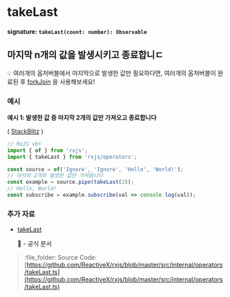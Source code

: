 # takeLast

#### signature: `takeLast(count: number): Observable`

## 마지막 n개의 값을 발생시키고 종료합니ㄷ

:bulb: 여러개의 옵저버블에서 마지막으로 발생한 값만 필요하다면, 여러개의 옵저버블이 완료된 후 [forkJoin](../combination/forkjoin.md) 을 사용해보세요!

### 예시

**예시 1: 발생한 값 중 마지막 2개의 값만 가져오고 종료합니다**

\( [StackBlitz](https://stackblitz.com/edit/typescript-zss7oo?file=index.ts&devtoolsheight=100) \)

```javascript
// RxJS v6+
import { of } from 'rxjs';
import { takeLast } from 'rxjs/operators';

const source = of('Ignore', 'Ignore', 'Hello', 'World!');
// 마지막 2개의 발생한 값만 가져옵니다
const example = source.pipe(takeLast(2));
// Hello, World!
const subscribe = example.subscribe(val => console.log(val));
```

### 추가 자료

* [takeLast](https://rxjs-dev.firebaseapp.com/api/operators/takeLast)

  :newspaper: - 공식 문서

> :file\_folder: Source Code: [https://github.com/ReactiveX/rxjs/blob/master/src/internal/operators/takeLast.ts](https://github.com/ReactiveX/rxjs/blob/master/src/internal/operators/takeLast.ts)

